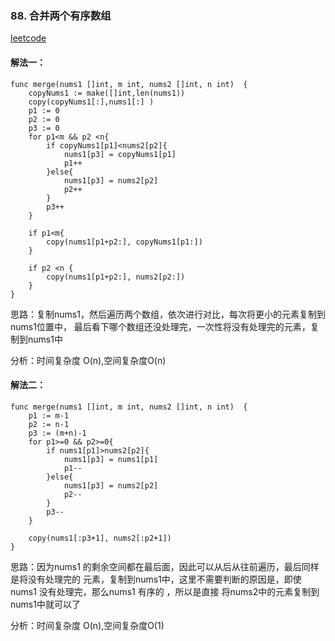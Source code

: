 ### 88. 合并两个有序数组
[leetcode](https://leetcode-cn.com/problems/merge-sorted-array/)

#### 解法一：
```
func merge(nums1 []int, m int, nums2 []int, n int)  {
    copyNums1 := make([]int,len(nums1))
    copy(copyNums1[:],nums1[:] )
    p1 := 0
    p2 := 0
    p3 := 0
    for p1<m && p2 <n{
        if copyNums1[p1]<nums2[p2]{
            nums1[p3] = copyNums1[p1]
            p1++
        }else{
            nums1[p3] = nums2[p2]
            p2++
        }
        p3++
    }

    if p1<m{
        copy(nums1[p1+p2:], copyNums1[p1:])
    }

    if p2 <n {
        copy(nums1[p1+p2:], nums2[p2:])
    }
}

```
思路：复制nums1，然后遍历两个数组，依次进行对比，每次将更小的元素复制到nums1位置中，
最后看下哪个数组还没处理完，一次性将没有处理完的元素，复制到nums1中

分析：时间复杂度 O(n),空间复杂度O(n)

#### 解法二：
```
func merge(nums1 []int, m int, nums2 []int, n int)  {
    p1 := m-1
    p2 := n-1
    p3 := (m+n)-1
    for p1>=0 && p2>=0{
        if nums1[p1]>nums2[p2]{
            nums1[p3] = nums1[p1]
            p1--
        }else{
            nums1[p3] = nums2[p2]
            p2--
        }
        p3--
    }

    copy(nums1[:p3+1], nums2[:p2+1])
}
```

思路：因为nums1 的剩余空间都在最后面，因此可以从后从往前遍历，最后同样是将没有处理完的
元素，复制到nums1中，这里不需要判断的原因是，即使nums1 没有处理完，那么nums1 有序的 ，所以是直接
将nums2中的元素复制到nums1中就可以了

分析：时间复杂度 O(n),空间复杂度O(1)
